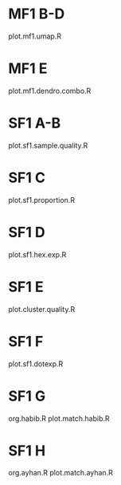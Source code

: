 # MF1 B-D
plot.mf1.umap.R


# MF1 E
plot.mf1.dendro.combo.R


# SF1 A-B
plot.sf1.sample.quality.R


# SF1 C
plot.sf1.proportion.R


# SF1 D
plot.sf1.hex.exp.R


# SF1 E
plot.cluster.quality.R


# SF1 F
plot.sf1.dotexp.R


# SF1 G
org.habib.R
plot.match.habib.R


# SF1 H
org.ayhan.R
plot.match.ayhan.R

















